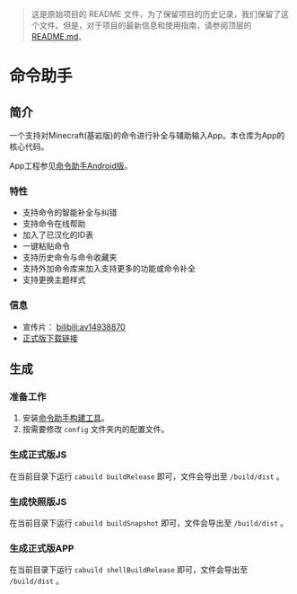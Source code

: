 > 这是原始项目的 README 文件，为了保留项目的历史记录，我们保留了这个文件。但是，对于项目的最新信息和使用指南，请参阅顶层的 [README.md](../README.md)。
# 命令助手
## 简介
一个支持对Minecraft(基岩版)的命令进行补全与辅助输入App。本仓库为App的核心代码。

App工程参见[命令助手Android版](https://gitee.com/projectxero/cadroid)。

### 特性
* 支持命令的智能补全与纠错
* 支持命令在线帮助
* 加入了已汉化的ID表
* 一键粘贴命令
* 支持历史命令与命令收藏夹
* 支持外加命令库来加入支持更多的功能或命令补全
* 支持更换主题样式

### 信息
* 宣传片： [bilibili:av14938870](http://www.bilibili.com/video/av14938870)
* [正式版下载链接](https://www.coolapk.com/game/com.huangyx.ca)

## 生成
### 准备工作
1. 安装[命令助手构建工具](https://gitee.com/projectxero/cabuildtools)。
2. 按需要修改 `config` 文件夹内的配置文件。

### 生成正式版JS
在当前目录下运行 `cabuild buildRelease` 即可，文件会导出至 `/build/dist` 。

### 生成快照版JS
在当前目录下运行 `cabuild buildSnapshot` 即可，文件会导出至 `/build/dist` 。

### 生成正式版APP
在当前目录下运行 `cabuild shellBuildRelease` 即可，文件会导出至 `/build/dist` 。